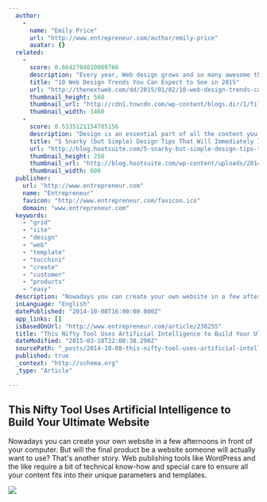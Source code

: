 ```yaml
---
  author: 
    - 
      name: "Emily Price"
      url: "http://www.entrepreneur.com/author/emily-price"
      avatar: {}
  related: 
    - 
      score: 0.6642704010009766
      description: "Every year, Web design grows and so many awesome things are being published daily. I can only imagine that the best is yet to come in 2015, including many of the trends we predicted for 2014. While many of those trends will still be around in 2015 (and probably 2016), it's time to see what new trends are likely to emerge in 2015."
      title: "10 Web Design Trends You Can Expect to See in 2015"
      url: "http://thenextweb.com/dd/2015/01/02/10-web-design-trends-can-expect-see-2015/"
      thumbnail_height: 560
      thumbnail_url: "http://cdn1.tnwcdn.com/wp-content/blogs.dir/1/files/2014/12/webdesign.jpg"
      thumbnail_width: 1460
    - 
      score: 0.5335121154785156
      description: "Design is an essential part of all the content you produce, from your blog posts to your Tweets. It's also one of the most challenging, especially for those among us who aren't designers, and can't afford to hire one. We try our best to create things that are visually appealing but also effective in their purpose."
      title: "5 Snarky (but Simple) Design Tips That Will Immediately Improve Your Content"
      url: "http://blog.hootsuite.com/5-snarky-but-simple-design-tips-to-improve-your-content/"
      thumbnail_height: 250
      thumbnail_url: "http://blog.hootsuite.com/wp-content/uploads/2014/12/design-tips-header.jpg"
      thumbnail_width: 600
  publisher: 
    url: "http://www.entrepreneur.com"
    name: "Entrepreneur"
    favicon: "http://www.entrepreneur.com/favicon.ico"
    domain: "www.entrepreneur.com"
  keywords: 
    - "grid"
    - "site"
    - "design"
    - "web"
    - "template"
    - "tocchini"
    - "create"
    - "customer"
    - "products"
    - "easy"
  description: "Nowadays you can create your own website in a few afternoons in front of your computer. But will the final product be a website someone will actually want to use? That's another story. Web publishing tools like WordPress and the like require a bit of technical know-how and special care to ensure all your content fits into their unique parameters and templates."
  inLanguage: "English"
  datePublished: "2014-10-08T16:00:00.000Z"
  app_links: []
  isBasedOnUrl: "http://www.entrepreneur.com/article/238255"
  title: "This Nifty Tool Uses Artificial Intelligence to Build Your Ultimate Website"
  dateModified: "2015-03-18T22:08:38.290Z"
  sourcePath: "_posts/2014-10-08-this-nifty-tool-uses-artificial-intelligence-to-build-your-u.md"
  published: true
  _context: "http://schema.org"
  _type: "Article"

---
```

<article style=""><h1>This Nifty Tool Uses Artificial Intelligence to Build Your Ultimate Website</h1><p>Nowadays you can create your own website in a few afternoons in front of your computer. But will the final product be a website someone will actually want to use? That's another story. Web publishing tools like WordPress and the like require a bit of technical know-how and special care to ensure all your content fits into their unique parameters and templates.</p><img src="https://assets.entrepreneur.com/content/16x9/822/1412782883-nifty-tool-uses-artificial-intelligence-build-your-ultimate-website-the-grid.jpg" /></article>